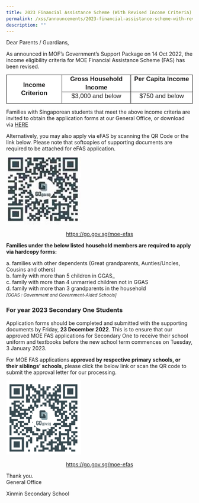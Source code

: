 ```yaml
---
title: 2023 Financial Assistance Scheme (With Revised Income Criteria)
permalink: /xss/announcements/2023-financial-assistance-scheme-with-revised-income-criteria/
description: ""
---
```

Dear Parents / Guardians,

As announced in MOF’s Government’s Support Package on 14 Oct 2022, the income eligibility criteria for MOE Financial Assistance Scheme (FAS) has been revised.

  

<table style="margin: auto; outline: 0px; padding: 0px; clear: both; border-collapse: collapse; color: rgb(0, 0, 0); font-family: Helvetica, sans-serif; font-size: 17px; font-style: normal; font-variant-ligatures: normal; font-variant-caps: normal; font-weight: 400; letter-spacing: normal; orphans: 2; text-align: left; text-transform: none; white-space: normal; widows: 2; word-spacing: 0px; -webkit-text-stroke-width: 0px; background-color: rgb(255, 255, 255); text-decoration-thickness: initial; text-decoration-style: initial; text-decoration-color: initial; border: none;" cellpadding="0" cellspacing="0" border="1" class="MsoTableGrid ive_eobj_center"><tbody style="margin: 0px; outline: 0px; padding: 0px;"><tr style="margin: 0px; outline: 0px; padding: 0px; height: 22pt;"><td style="margin: 0px; outline: 0px; padding: 0cm 5.4pt; width: 125pt; border: 1pt solid windowtext; height: 22pt;" rowspan="2" width="167"><p style="margin: 0px 0px 0cm; outline: 0px; padding: 0px; line-height: 16.8pt; color: rgb(0, 0, 0); font-family: Helvetica, sans-serif; font-size: 17px; font-weight: 400; text-align: center;" align="center" class="MsoNormal"><b style="margin: 0px; outline: 0px; padding: 0px;"><span style="margin: 0px; outline: 0px; padding: 0px; font-family: Arial, sans-serif; color: rgb(30, 29, 29);" lang="EN-SG">Income Criterion</span></b></p></td><td style="margin: 0px; outline: 0px; padding: 0cm 5.4pt; width: 158.5pt; border-top: 1pt solid windowtext; border-right: 1pt solid windowtext; border-bottom: 1pt solid windowtext; border-image: initial; border-left: none; height: 22pt;" valign="top" width="211"><p style="margin: 0px 0px 0cm; outline: 0px; padding: 0px; line-height: 16.8pt; color: rgb(0, 0, 0); font-family: Helvetica, sans-serif; font-size: 17px; font-weight: 400; text-align: center;" align="center" class="MsoNormal"><b style="margin: 0px; outline: 0px; padding: 0px;"><span style="margin: 0px; outline: 0px; padding: 0px; font-family: Arial, sans-serif; color: rgb(30, 29, 29);" lang="EN-SG">Gross Household Income</span></b></p></td><td style="margin: 0px; outline: 0px; padding: 0cm 5.4pt; width: 148.25pt; border-top: 1pt solid windowtext; border-right: 1pt solid windowtext; border-bottom: 1pt solid windowtext; border-image: initial; border-left: none; height: 22pt;" valign="top" width="198"><p style="margin: 0px 0px 0cm; outline: 0px; padding: 0px; line-height: 16.8pt; color: rgb(0, 0, 0); font-family: Helvetica, sans-serif; font-size: 17px; font-weight: 400; text-align: center;" align="center" class="MsoNormal"><b style="margin: 0px; outline: 0px; padding: 0px;"><span style="margin: 0px; outline: 0px; padding: 0px; font-family: Arial, sans-serif; color: rgb(30, 29, 29);" lang="EN-SG">Per Capita Income</span></b></p></td></tr><tr style="margin: 0px; outline: 0px; padding: 0px; height: 22pt;"><td style="margin: 0px; outline: 0px; padding: 0cm 5.4pt; width: 158.5pt; border-top: none; border-left: none; border-bottom: 1pt solid windowtext; border-right: 1pt solid windowtext; height: 22pt;" valign="top" width="211"><p style="margin: 0px 0px 0cm; outline: 0px; padding: 0px; line-height: 16.8pt; color: rgb(0, 0, 0); font-family: Helvetica, sans-serif; font-size: 17px; font-weight: 400; text-align: center;" align="center" class="MsoNormal"><span style="margin: 0px; outline: 0px; padding: 0px; font-family: Arial, sans-serif; color: rgb(30, 29, 29);" lang="EN-SG">$3,000 and below</span></p></td><td style="margin: 0px; outline: 0px; padding: 0cm 5.4pt; width: 148.25pt; border-top: none; border-left: none; border-bottom: 1pt solid windowtext; border-right: 1pt solid windowtext; height: 22pt;" valign="top" width="198"><p style="margin: 0px 0px 0cm; outline: 0px; padding: 0px; line-height: 16.8pt; color: rgb(0, 0, 0); font-family: Helvetica, sans-serif; font-size: 17px; font-weight: 400; text-align: center;" align="center" class="MsoNormal"><span style="margin: 0px; outline: 0px; padding: 0px; font-family: Arial, sans-serif; color: rgb(30, 29, 29);" lang="EN-SG">$750 and below</span></p></td></tr></tbody></table>

Families with Singaporean students that meet the above income criteria are invited to obtain the application forms at our General Office, or download via&nbsp;[HERE](/files/MOE%20FAS/MOE%20FAS%20Application%20Form%20-%20Final%20Oct%2022.pdf)

Alternatively, you may also apply via eFAS by scanning the QR Code or the link below. Please note that softcopies of supporting documents are required to be attached for eFAS application.

<style>  
img {  
  display: block;  
  margin-left: auto;  
  margin-right: auto;  
}  
</style>  
<body><img src="/images/Picture1.jpeg" alt="2023 Financial Assistance Scheme (With Revised Income Criteria)" style="width:40%;">  
  
</body>

<p style="text-align:center;"><a href="https://go.gov.sg/moe-efas">https://go.gov.sg/moe-efas</a></p>

**Families under the below listed household members are required to apply via&nbsp;hardcopy forms:**  

a. families with other dependents (Great grandparents, Aunties/Uncles, Cousins and others)<br>
b. family with more than 5 children in GGAS_<br>
c. family with more than 4 unmarried children not in GGAS<br>
d. family with more than 3 grandparents in the household<br>
<small><em>[GGAS : Government and Government-Aided Schools\]</em></small>

### For year 2023 Secondary One Students

Application forms should be completed and submitted with the supporting documents by Friday, **23 December 2022**. This is to ensure that our approved MOE FAS applications for Secondary One to receive their school uniform and textbooks before the new school term commences on Tuesday, 3 January 2023.

For MOE FAS applications **approved by respective primary schools, or their siblings’ schools**, please click the below link or scan the QR code to submit the approval letter for our processing.

<style>  
img {  
  display: block;  
  margin-left: auto;  
  margin-right: auto;  
}  
</style>  
<body><img src="/images/MOE%20FAS/MOE_FAS_Sec1_2023.png" alt="2023 Financial Assistance Scheme (With Revised Income Criteria)" style="width:40%;">  
</body>
<p style="text-align:center;"><a href="https://go.gov.sg/moe-efas">https://go.gov.sg/moe-efas</a></p>
Thank you. <br>
General Office

Xinmin Secondary School